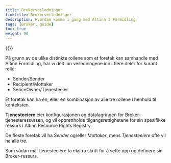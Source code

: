 ```yaml
---
title: Brukerveiledninger
linktitle: Brukerveiledninger
description: Hvordan komme i gang med Altinn 3 Formidling
tags: [Broker, guide]
toc: true
weight: 90
---
```


{{<children />}}

På grunn av de ulike distinkte rollene som et foretak kan samhandle med Altinn Formidling, har vi delt inn veiledningene inn i flere deler for kurant rolle:

- Sender/Sender
- Recipient/Mottaker
- SericeOwner/Tjenesteeier

Et foretak kan ha én, eller en kombinasjon av alle tre rollene i henhold til konteksten.

**Tjenesteeiere** eier konfigurasjonen og datalagringen for Broker-tjenesteressursen, og vil opprettholde tilgangsrettighetene for sin spesifikke ressurs i Altinn Resource Rights Registry.

De fleste foretak vil ha *Sender* og/eller *Mottaker*, mens *Tjenesteeiere* ofte vil ha alle tre.

Som sådan må Tjenesteeiere ta ekstra skritt for å sette opp og definere sin Broker-ressurs.
